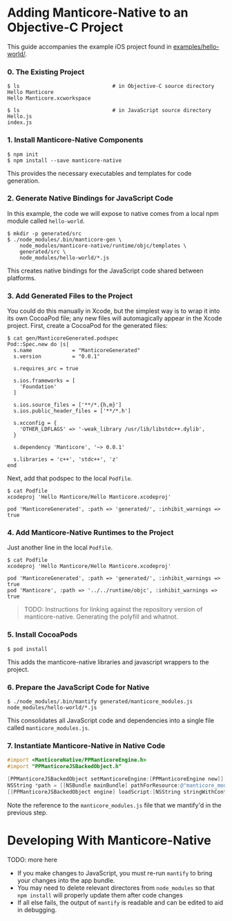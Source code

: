 
Adding Manticore-Native to an Objective-C Project
=================================================

This guide accompanies the example iOS project found in [examples/hello-world/](../../examples/hello-world/src/ios/).

### 0. The Existing Project

```
$ ls                              # in Objective-C source directory
Hello Manticore
Hello Manticore.xcworkspace
```

```
$ ls                              # in JavaScript source directory
Hello.js
index.js
```

### 1. Install Manticore-Native Components

```
$ npm init
$ npm install --save manticore-native
```
This provides the necessary executables and templates for code generation.


### 2. Generate Native Bindings for JavaScript Code

In this example, the code we will expose to native comes from a local npm module called `hello-world`.

```
$ mkdir -p generated/src
$ ./node_modules/.bin/manticore-gen \
    node_modules/manticore-native/runtime/objc/templates \
    generated/src \
    node_modules/hello-world/*.js
```

This creates native bindings for the JavaScript code shared between platforms.


### 3. Add Generated Files to the Project

You could do this manually in Xcode, but the simplest way is to wrap it into its own CocoaPod file; any new files will automagically appear in the Xcode project.  First, create a CocoaPod for the generated files:

```
$ cat gen/ManticoreGenerated.podspec
Pod::Spec.new do |s|
  s.name             = "ManticoreGenerated"
  s.version          = "0.0.1"

  s.requires_arc = true

  s.ios.frameworks = [
    'Foundation'
  ]

  s.ios.source_files = ['**/*.{h,m}']
  s.ios.public_header_files = ['**/*.h']

  s.xcconfig = {
    'OTHER_LDFLAGS' => '-weak_library /usr/lib/libstdc++.dylib',
  }

  s.dependency 'Manticore', '~> 0.0.1'

  s.libraries = 'c++', 'stdc++', 'z'
end
```

Next, add that podspec to the local `Podfile`.

```
$ cat Podfile
xcodeproj 'Hello Manticore/Hello Manticore.xcodeproj'

pod 'ManticoreGenerated', :path => 'generated/', :inhibit_warnings => true
```

### 4. Add Manticore-Native Runtimes to the Project

Just another line in the local `Podfile`.


```
$ cat Podfile
xcodeproj 'Hello Manticore/Hello Manticore.xcodeproj'

pod 'ManticoreGenerated', :path => 'generated/', :inhibit_warnings => true
pod 'Manticore', :path => '../../runtime/objc', :inhibit_warnings => true
```

> TODO: Instructions for linking against the repository version of manticore-native.  Generating the polyfill and whatnot.

### 5. Install CocoaPods

```
$ pod install
```

This adds the manticore-native libraries and javascript wrappers to the project.


### 6. Prepare the JavaScript Code for Native

```
$ ./node_modules/.bin/mantify generated/manticore_modules.js node_modules/hello-world/*.js
```

This consolidates all JavaScript code and dependencies into a single file called `manticore_modules.js`.


### 7. Instantiate Manticore-Native in Native Code

```objectivec
#import <ManticoreNative/PPManticoreEngine.h>
#import "PPManticoreJSBackedObject.h"

[PPManticoreJSBackedObject setManticoreEngine:[PPManticoreEngine new]];
NSString *path = [[NSBundle mainBundle] pathForResource:@"manticore_modules" ofType:@"js"];
[[PPManticoreJSBackedObject engine] loadScript:[NSString stringWithContentsOfFile:path encoding:NSUTF8StringEncoding error:NULL] withName:nil];
```

Note the reference to the `manticore_modules.js` file that we mantify'd in the previous step.


Developing With Manticore-Native
================================

TODO: more here

* If you make changes to JavaScript, you must re-run `mantify` to bring your changes into the app bundle.
* You may need to delete relevant directores from `node_modules` so that `npm install` will properly update them after code changes
* If all else fails, the output of `mantify` is readable and can be edited to aid in debugging.
